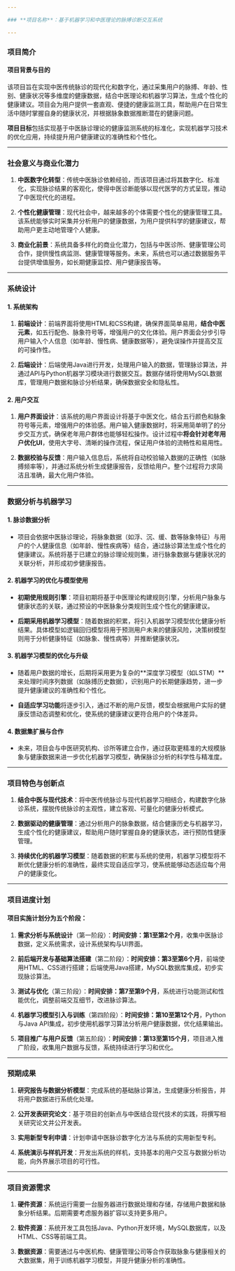 ```yaml
---

### **项目名称**：基于机器学习和中医理论的脉搏诊断交互系统

---
```


### **项目简介**

#### **项目背景与目的**

该项目旨在实现中医传统脉诊的现代化和数字化，通过采集用户的脉搏、年龄、性别、健康状况等多维度的健康数据，结合中医理论和机器学习算法，生成个性化的健康建议。项目会为用户提供一套直观、便捷的健康监测工具，帮助用户在日常生活中随时掌握自身的健康状况，并根据脉象数据推断潜在的健康问题。

**项目目标**包括实现基于中医脉诊理论的健康监测系统的标准化，实现机器学习技术的优化应用，持续提升用户健康建议的准确性和个性化。

---

### **社会意义与商业化潜力**

1. **中医数字化转型**：传统中医脉诊依赖经验，而该项目通过将其数字化、标准化，实现脉诊结果的客观化，使得中医诊断能够以现代医学的方式呈现，推动了中医现代化的进程。
   
2. **个性化健康管理**：现代社会中，越来越多的个体需要个性化的健康管理工具。该系统能够实时采集并分析用户的健康数据，为用户提供科学的健康建议，帮助用户更主动地管理个人健康。

3. **商业化前景**：系统具备多样化的商业化潜力，包括与中医诊所、健康管理公司合作，提供慢性病监测、健康管理等服务。未来，系统也可以通过数据服务平台提供增值服务，如长期健康监控、用户健康报告等。

---

### **系统设计**

#### 1. **系统架构**

1. **前端设计**：前端界面将使用HTML和CSS构建，确保界面简单易用，**结合中医元素**，如五行配色、脉象符号等，增强用户的文化体验。用户界面会分步引导用户输入个人信息（如年龄、慢性病、健康数据等），避免误操作并提高交互的可操作性。

2. **后端设计**：后端使用Java进行开发，处理用户输入的数据，管理脉诊算法，并通过API与Python机器学习模块进行数据交互。数据存储将使用MySQL数据库，管理用户数据和脉诊分析结果，确保数据安全和隐私性。

#### 2. **用户交互**

1. **用户界面设计**：该系统的用户界面设计将基于中医文化，结合五行颜色和脉象符号等元素，增强用户的体验感。用户输入健康数据时，将采用简单明了的分步交互方式，确保老年用户群体也能够轻松操作。设计过程中**将会针对老年用户优化UI**，使用大字号、清晰的操作流程，保证用户体验的流畅性和易用性。

2. **数据校验与反馈**：用户输入信息后，系统将自动校验输入数据的正确性（如脉搏频率等），并通过系统分析生成健康报告，反馈给用户。整个过程将力求简洁且准确，最大化用户体验。

---

### **数据分析与机器学习**

#### 1. **脉诊数据分析**

- 项目会依据中医脉诊理论，将脉象数据（如浮、沉、缓、数等脉象特征）与用户的个人健康信息（如年龄、慢性疾病等）结合，通过脉诊算法生成个性化的健康建议。系统将基于已建立的脉诊理论规则集，进行脉象数据与健康状况的关联分析，并形成初步健康报告。

#### 2. **机器学习的优化与模型使用**

- **初期使用规则引擎**：项目初期将基于中医理论构建规则引擎，分析用户脉象与健康状态的关联，通过预设的中医脉象分类规则生成个性化的健康建议。

- **后期采用机器学习模型**：随着数据的积累，将引入机器学习模型优化健康分析结果。具体模型如逻辑回归模型将用于预测用户未来的健康风险，决策树模型则用于分析健康特征（如脉象、慢性病等）并推断健康状况。

#### 3. **机器学习模型的优化与升级**

- 随着用户数据的增长，后期将采用更为复杂的**深度学习模型（如LSTM）**来处理时间序列数据（如脉搏历史数据），识别用户的长期健康趋势，进一步提升健康建议的准确性和个性化。
  
- **自适应学习功能**将逐步引入，通过不断的用户反馈，模型会根据用户实际的健康反馈动态调整和优化，使系统的健康建议更符合用户的个体差异。

#### 4. **数据集扩展与合作**

- 未来，项目会与中医研究机构、诊所等建立合作，通过获取更精准的大规模脉象与健康数据来进一步优化机器学习模型，确保脉诊分析的科学性与精准度。

---

### **项目特色与创新点**

1. **结合中医与现代技术**：将中医传统脉诊与现代机器学习相结合，构建数字化脉诊系统，摆脱传统脉诊的主观性，建立客观、可量化的健康分析模式。

2. **数据驱动的健康管理**：通过分析用户的脉象数据，结合健康历史与机器学习，生成个性化的健康建议，帮助用户随时掌握自身的健康状态，进行预防性健康管理。

3. **持续优化的机器学习模型**：随着数据的积累与系统的使用，机器学习模型将不断优化健康分析的准确性，最终实现自适应学习，使系统能够动态适应每个用户的健康变化。

---

### **项目进度计划**

#### **项目实施计划分为五个阶段**：

1. **需求分析与系统设计**（第一阶段）：**时间安排：第1至第2个月**，收集中医脉诊数据，定义系统需求，设计系统架构与UI界面。

2. **前后端开发与基础算法搭建**（第二阶段）：**时间安排：第3至第6个月**，前端使用HTML、CSS进行搭建；后端使用Java搭建，MySQL数据库集成，初步实现脉诊算法。

3. **测试与优化**（第三阶段）：**时间安排：第7至第9个月**，系统进行功能测试和性能优化，调整前端交互细节，改进脉诊算法。

4. **机器学习模型引入与训练**（第四阶段）：**时间安排：第10至第12个月**，Python与Java API集成，初步使用机器学习算法分析用户健康数据，优化结果输出。

5. **项目推广与用户反馈**（第五阶段）：**时间安排：第13至第15个月**，项目进入推广阶段，收集用户数据与反馈，系统持续进行学习和优化。

---

### **预期成果**

1. **研究报告与数据分析模型**：完成系统的基础脉诊算法，生成健康分析报告，并将用户数据进行系统化处理。
  
2. **公开发表研究论文**：基于项目的创新点与中医结合现代技术的实践，将撰写相关研究论文并公开发表。

3. **实用新型专利申请**：计划申请中医脉诊数字化方法与系统的实用新型专利。

4. **系统演示与样机开发**：开发出系统的样机，支持基本的用户交互与数据分析功能，向外界展示项目的可行性。

---

### **项目资源需求**

1. **硬件资源**：系统运行需要一台服务器进行数据处理和存储，存储用户数据和脉象分析结果。后期需要考虑服务器扩容以支持更多用户。

2. **软件资源**：系统开发工具包括Java、Python开发环境，MySQL数据库，以及HTML、CSS等前端工具。

3. **数据资源**：需要通过与中医机构、健康管理公司等合作获取脉象与健康相关的大数据集，用于训练机器学习模型，并提升健康分析的准确性。
